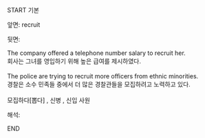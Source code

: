 START
기본

앞면:
recruit


뒷면:
<div>The company offered a telephone number salary to recruit her. </div><div>회사는 그녀를 영입하기 위해 높은 급여를 제시하였다.</div><div><br></div><div>The police are trying to recruit more officers from ethnic minorities. </div><div><div>경찰은 소수 민족들 중에서 더 많은 경찰관들을 모집하려고 노력하고 있다.</div></div><div><br></div><div>모집하다[뽑다] , 신병 , 신입 사원</div>


해석:

END